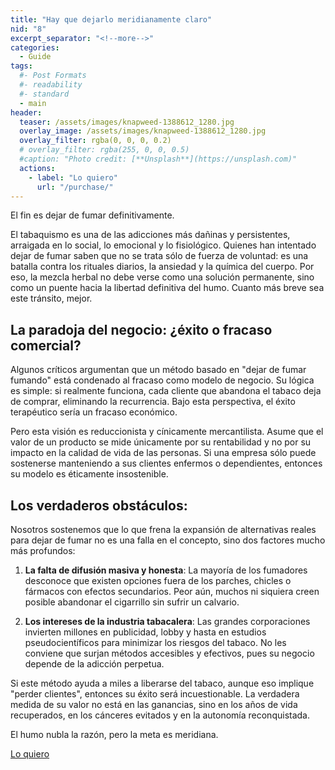 ```yaml
---
title: "Hay que dejarlo meridianamente claro"
nid: "8"
excerpt_separator: "<!--more-->"
categories:
  - Guide
tags:
  #- Post Formats
  #- readability
  #- standard
  - main
header:
  teaser: /assets/images/knapweed-1388612_1280.jpg
  overlay_image: /assets/images/knapweed-1388612_1280.jpg
  overlay_filter: rgba(0, 0, 0, 0.2)
  # overlay_filter: rgba(255, 0, 0, 0.5)
  #caption: "Photo credit: [**Unsplash**](https://unsplash.com)"
  actions:
    - label: "Lo quiero"
      url: "/purchase/"
---
```


El fin es dejar de fumar definitivamente.

<!--more-->

El tabaquismo es una de las adicciones más dañinas y persistentes, arraigada en lo social, lo emocional y lo fisiológico. Quienes han intentado dejar de fumar saben que no se trata sólo de fuerza de voluntad: es una batalla contra los rituales diarios, la ansiedad y la química del cuerpo. Por eso, la mezcla herbal no debe verse como una solución permanente, sino como un puente hacia la libertad definitiva del humo. Cuanto más breve sea este tránsito, mejor.  

## La paradoja del negocio: ¿éxito o fracaso comercial?  

Algunos críticos argumentan que un método basado en "dejar de fumar fumando" está condenado al fracaso como modelo de negocio. Su lógica es simple: si realmente funciona, cada cliente que abandona el tabaco deja de comprar, eliminando la recurrencia. Bajo esta perspectiva, el éxito terapéutico sería un fracaso económico.  

Pero esta visión es reduccionista y cínicamente mercantilista. Asume que el valor de un producto se mide únicamente por su rentabilidad y no por su impacto en la calidad de vida de las personas. Si una empresa sólo puede sostenerse manteniendo a sus clientes enfermos o dependientes, entonces su modelo es éticamente insostenible.  

## Los verdaderos obstáculos: 

Nosotros sostenemos que lo que frena la expansión de alternativas reales para dejar de fumar no es una falla en el concepto, sino dos factores mucho más profundos:  

1. **La falta de difusión masiva y honesta**: La mayoría de los fumadores desconoce que existen opciones fuera de los parches, chicles o fármacos con efectos secundarios. Peor aún, muchos ni siquiera creen posible abandonar el cigarrillo sin sufrir un calvario.  

2. **Los intereses de la industria tabacalera**: Las grandes corporaciones invierten millones en publicidad, lobby y hasta en estudios pseudocientíficos para minimizar los riesgos del tabaco. No les conviene que surjan métodos accesibles y efectivos, pues su negocio depende de la adicción perpetua.  

Si este método ayuda a miles a liberarse del tabaco, aunque eso implique "perder clientes", entonces su éxito será incuestionable. La verdadera medida de su valor no está en las ganancias, sino en los años de vida recuperados, en los cánceres evitados y en la autonomía reconquistada.  

El humo nubla la razón, pero la meta es meridiana.

[Lo quiero](../../purchase/)
